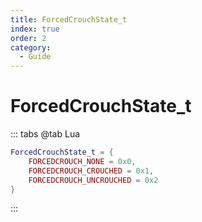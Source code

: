 ```yaml
---
title: ForcedCrouchState_t
index: true
order: 2
category:
  - Guide
---
```


# ForcedCrouchState_t
::: tabs
@tab Lua
```lua
ForcedCrouchState_t = {
    FORCEDCROUCH_NONE = 0x0,
    FORCEDCROUCH_CROUCHED = 0x1,
    FORCEDCROUCH_UNCROUCHED = 0x2
}
```
:::